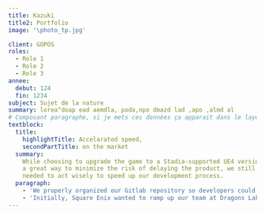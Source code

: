 ```yaml
---
title: Kazuki
title2: Portfolio
image: '\photo_tp.jpg'

client: GOPOS
roles:
  - Role 1
  - Role 2
  - Role 3
annee:
  debut: 124
  fin: 1234
subject: Sujet de la nature
summary: lorea^doap ead aemdla, poda,npo dmazd lad ,apo ,almd al
# Composant paragraphe, si je mets ces données ça apparait dans le layout
textblock:
  title:
    highlightTitle: Accelarated speed,
    secondPartTitle: on the market
  summary:
    While choosing to upgrade the game to a Stadia-supported UE4 version was
    a great way to minimize the risk of delaying the product, we still
    needed to act wisely to speed up our development process.
  paragraph:
    - 'We properly organized our Gitlab repository so developers could commit code to a test branch first and push it to the main branch only after it successfully passes the review. We also created a wiki to share information with our team and make new people quickly jump into the project. We worked efficiently during development as well. For example, Dontnod implemented a custom engine to achieve cinema-quality 3D animation. Given that the conventional way of porting this functionality to a new platform would not allow us to achieve the desired acceleration in delivery, we optimized our pipeline to decrease the amount of work needed to move the animation to the new platforms.'
    - 'Initially, Square Enix wanted to ramp up our team at Dragons Lake gradually to tackle increasing complexity. But because we did a great job at organizing and managing our work process, they decided to get a bigger team from the start. Life Is Strange 2 game porting was handled by a team of several engineers working in parallel to build independent game modules. We established goals, tracked progress, and accomplished project objectives in a timely manner. In fact, our approach to work and effective risk management resulted in a fast time to market. We accomplished major milestones ahead of schedule and spent the rest of the time fixing bugs and optimizing performance.'
---
```

